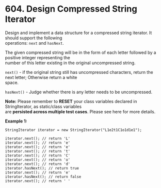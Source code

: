 # 604. Design Compressed String Iterator

Design and implement a data structure for a compressed string iterator. It should support the following  
operations: `next` and `hasNext`.

The given compressed string will be in the form of each letter followed by a positive integer representing the  
number of this letter existing in the original uncompressed string.

`next()` - if the original string still has uncompressed characters, return the next letter; Otherwise return a white  
space.

`hasNext()` - Judge whether there is any letter needs to be uncompressed.

**Note:**
Please remember to **RESET** your class variables declared in StringIterator, as static/class variables  
are **persisted across multiple test cases**. Please see here for more details.

**Example 1:**

    StringIterator iterator = new StringIterator("L1e2t1C1o1d1e1");

    iterator.next(); // return 'L'
    iterator.next(); // return 'e'
    iterator.next(); // return 'e'
    iterator.next(); // return 't'
    iterator.next(); // return 'C'
    iterator.next(); // return 'o'
    iterator.next(); // return 'd'
    iterator.hasNext(); // return true
    iterator.next(); // return 'e'
    iterator.hasNext(); // return false
    iterator.next(); // return ' '
